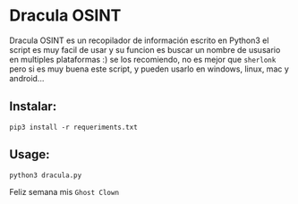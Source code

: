 # Dracula OSINT
Dracula OSINT es un recopilador de información escrito en Python3 el script es muy facil de usar y su funcion es buscar un nombre de ususario en multiples plataformas :) se los recomiendo, no es mejor que ``sherlonk`` pero si es muy buena este script, y pueden usarlo en windows, linux, mac y android... 

## Instalar:
```
pip3 install -r requeriments.txt
```

## Usage:
```
python3 dracula.py
```

Feliz semana mis ```Ghost Clown```
